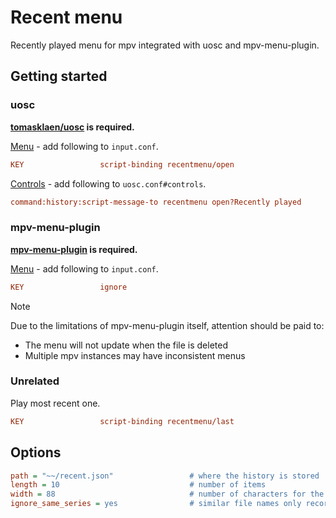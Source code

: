 # Recent menu

Recently played menu for mpv integrated with uosc and mpv-menu-plugin.

## Getting started

### uosc

**[tomasklaen/uosc](https://github.com/tomasklaen/uosc) is required.**

[Menu](https://github.com/tomasklaen/uosc#adding-items-to-menu) - add following to `input.conf`.

```ini
KEY                 script-binding recentmenu/open                      #! Recently played
```

[Controls](https://github.com/tomasklaen/uosc#set-prop-value) - add following to `uosc.conf#controls`.

```ini
command:history:script-message-to recentmenu open?Recently played
```

### mpv-menu-plugin

**[mpv-menu-plugin](https://github.com/tsl0922/mpv-menu-plugin) is required.**

[Menu](https://github.com/tsl0922/mpv-menu-plugin?tab=readme-ov-file#messages) - add following to `input.conf`.

```ini
KEY                 ignore                                              #menu: Recently played  #@recent
```

> [!NOTE]
> Due to the limitations of mpv-menu-plugin itself, attention should be paid to:
>
> - The menu will not update when the file is deleted
> - Multiple mpv instances may have inconsistent menus

### Unrelated

Play most recent one.

```ini
KEY                 script-binding recentmenu/last
```

## Options

```ini
path = "~~/recent.json"                 # where the history is stored
length = 10                             # number of items
width = 88                              # number of characters for the item
ignore_same_series = yes                # similar file names only record the most recent one
```
